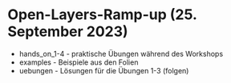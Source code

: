# Open-Layers-Ramp-up (25. September 2023)

- hands_on_1-4 - praktische Übungen während des Workshops
- examples - Beispiele aus den Folien
- uebungen - Lösungen für die Übungen 1-3 (folgen)
